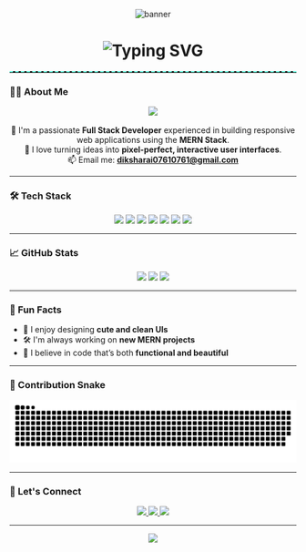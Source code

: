 <!-- Banner -->
<p align="center">
  <img src="https://user-images.githubusercontent.com/109351602/202650321-7f4da361-f98f-4345-8df4-adf352a11322.gif" alt="banner" />
</p>

<h1 align="center">
  <img src="https://readme-typing-svg.demolab.com?font=Fira+Code&size=24&duration=2000&pause=1000&center=true&vCenter=true&color=64FFDA&width=435&lines=Hi+I'm+Diksha+Rai+👩‍💻;Full+Stack+Developer+from+India;Welcome+to+my+GitHub+Profile!" alt="Typing SVG" />
</h1>

<hr style="border-top: 2px dashed #64FFDA" />

### 👩‍💻 About Me

<p align="center">
  <img src="https://media.giphy.com/media/qgQUggAC3Pfv687qPC/giphy.gif" width="270" />
</p>

<div align="center">

🌟 I'm a passionate **Full Stack Developer** experienced in building responsive web applications using the **MERN Stack**.<br>
🎨 I love turning ideas into **pixel-perfect, interactive user interfaces**.<br>
📫 Email me: **diksharai07610761@gmail.com**

</div>

---

### 🛠️ Tech Stack

<div align="center">
  <img src="https://img.shields.io/badge/React-61DAFB?style=for-the-badge&logo=react&logoColor=black" />
  <img src="https://img.shields.io/badge/Node.js-339933?style=for-the-badge&logo=nodedotjs&logoColor=white" />
  <img src="https://img.shields.io/badge/Express.js-000000?style=for-the-badge&logo=express&logoColor=white" />
  <img src="https://img.shields.io/badge/MongoDB-4EA94B?style=for-the-badge&logo=mongodb&logoColor=white" />
  <img src="https://img.shields.io/badge/Tailwind_CSS-38B2AC?style=for-the-badge&logo=tailwind-css&logoColor=white" />
  <img src="https://img.shields.io/badge/JavaScript-F7DF1E?style=for-the-badge&logo=javascript&logoColor=black" />
  <img src="https://img.shields.io/badge/Git-F05032?style=for-the-badge&logo=git&logoColor=white" />
</div>

---

### 📈 GitHub Stats

<div align="center">
  <img src="https://github-readme-stats.vercel.app/api?username=DikshaRai0761&show_icons=true&theme=radical&border_radius=10&title_color=64FFDA&icon_color=64FFDA" width="420"/>
  <img src="https://github-readme-stats.vercel.app/api/top-langs/?username=DikshaRai0761&layout=compact&theme=radical&border_radius=10&title_color=64FFDA" width="320"/>
  <img src="https://streak-stats.demolab.com/?user=DikshaRai0761&theme=radical&hide_border=true&fire=64FFDA&currStreakLabel=64FFDA" width="420"/>
</div>

---

### 🧠 Fun Facts

- 🌈 I enjoy designing **cute and clean UIs**
- 🛠 I'm always working on **new MERN projects**
- 🧁 I believe in code that’s both **functional and beautiful**

---

### 🐍 Contribution Snake

<p align="center">
  <img src="https://raw.githubusercontent.com/platane/platane/output/github-contribution-grid-snake-dark.svg" alt="Contribution snake animation" />
</p>

---

### 🔗 Let's Connect

<div align="center">
  <a href="https://www.linkedin.com/in/diksha-rai-553a92297" target="_blank">
    <img src="https://img.shields.io/badge/LinkedIn-0A66C2?style=for-the-badge&logo=linkedin&logoColor=white" />
  </a>
  <a href="mailto:diksharai07610761@gmail.com">
    <img src="https://img.shields.io/badge/Gmail-D14836?style=for-the-badge&logo=gmail&logoColor=white" />
  </a>
  <a href="https://github.com/DikshaRai0761" target="_blank">
    <img src="https://img.shields.io/badge/GitHub-171515?style=for-the-badge&logo=github&logoColor=white" />
  </a>
</div>

---

<div align="center">
  <img src="https://img.shields.io/badge/©%202024%20Diksha%20Rai-Professional%20Portfolio-64FFDA?style=flat-square" />
</div>
